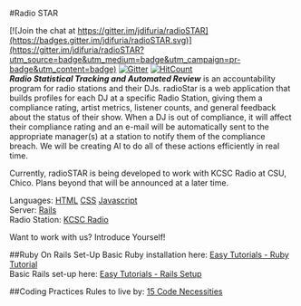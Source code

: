 #Radio STAR

[![Join the chat at https://gitter.im/jdifuria/radioSTAR](https://badges.gitter.im/jdifuria/radioSTAR.svg)](https://gitter.im/jdifuria/radioSTAR?utm_source=badge&utm_medium=badge&utm_campaign=pr-badge&utm_content=badge)
[![Gitter](https://badges.gitter.im/Join%20Chat.svg)](https://gitter.im/ChicoState/radioSTAR?utm_source=badge&utm_medium=badge&utm_campaign=pr-badge)
[![HitCount](https://hitt.herokuapp.com/ChicoState/radioSTAR.svg)](https://github.com/ChicoState/radioSTAR)  
**_Radio Statistical Tracking and Automated Review_** is an accountability program for radio stations and their DJs.  radioStar is a web application that builds profiles for each DJ at a specific Radio Station, giving them a compliance rating, artist metrics, listener counts, and general feedback about the status of their show. When a DJ is out of compliance, it will affect their compliance rating and an e-mail will be automatically sent to the appropriate manager(s) at a station to notify them of the compliance breach. We will be creating AI to do all of these actions efficiently in real time.


Currently, radioSTAR is being developed to work with KCSC Radio at CSU, Chico. Plans beyond that will be announced at a later time.  

Languages: [HTML](https://en.wikipedia.org/wiki/HTML) [CSS](https://en.wikipedia.org/wiki/Cascading_Style_Sheets) [Javascript](https://en.wikipedia.org/wiki/JavaScript)  
Server: [Rails](https://www.rubyonrails.org/)  
Radio Station: [KCSC Radio](http://kcscradio.com/)  


Want to work with us? Introduce Yourself!  

##Ruby On Rails Set-Up
Basic Ruby installation here: [Easy Tutorials - Ruby Tutorial](https://github.com/EasyTutorials/Ruby-Basics)  
Basic Rails set-up here: [Easy Tutorials - Rails Setup](https://github.com/EasyTutorials/Rails-Install)  


##Coding Practices
Rules to live by: [15 Code Necessities](http://code.tutsplus.com/tutorials/top-15-best-practices-for-writing-super-readable-code--net-8118)
